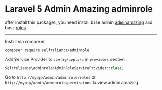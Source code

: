 ﻿Laravel 5 Admin Amazing adminrole
======================
after install this packages, you need install base admin
[adminamazing](https://github.com/selfrelianceme/adminamazing)
and base [roles](https://github.com/romanbican/roles)

-----------------
Install via composer
```
composer require selfreliance/adminrole
```

Add Service Provider to `config/app.php` in `providers` section
```php
Selfreliance\adminrole\AdminRoleServiceProvider::class,
```

Go to `http://myapp/admin/adminrole/roles` or `http://myapp/admin/adminrole/permissions` to view admin amazing
